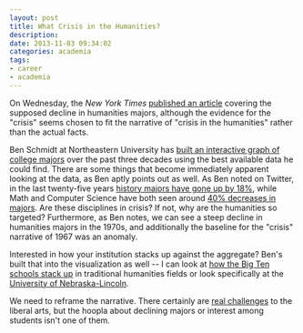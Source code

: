 ```yaml
---
layout: post
title: What Crisis in the Humanities?
description: 
date: 2013-11-03 09:34:02
categories: academia
tags:
- career
- academia
---
```

On Wednesday, the *New York Times* [published an article](http://www.nytimes.com/2013/10/31/education/as-interest-fades-in-the-humanities-colleges-worry.html?ref=stanforduniversity&_r=0) covering the supposed decline in humanities majors, although the evidence for the "crisis" seems chosen to fit the narrative of "crisis in the humanities" rather than the actual facts.

Ben Schmidt at Northeastern University has [built an interactive graph of college majors](http://benschmidt.org/Degrees/) over the past three decades using the best available data he could find. There are some things that become immediately apparent looking at the data, as Ben aptly points out as well. As Ben noted on Twitter, in the last twenty-five years [history majors have gone up by 18%](http://benschmidt.org/Degrees/#%7B%22startyear%22%3A1986%2C%22endyear%22%3A2011%2C%22denominator%22%3A%22total%22%2C%22field%22%3A%5B%22History%22%5D%2C%22gender%22%3A%5B%22Male%22%2C%22Female%22%5D%2C%22displayOrder%22%3A%5B%22field%22%2C%22gender%22%5D%2C%22file%22%3A%22data.tsv%22%7D), while Math and Computer Science have both seen around [40% decreases in majors](http://benschmidt.org/Degrees/#%7B%22startyear%22%3A1986%2C%22endyear%22%3A2011%2C%22denominator%22%3A%22total%22%2C%22field%22%3A[%22Computer%20Science%22%2C%22Math%22]%2C%22gender%22%3A[%22Male%22%2C%22Female%22]%2C%22displayOrder%22%3A[%22field%22%2C%22gender%22]%2C%22file%22%3A%22data.tsv%22%7D). Are these disciplines in crisis? If not, why are the humanities so targeted? Furthermore, as Ben notes, we can see a steep decline in humanities majors in the 1970s, and additionally the baseline for the "crisis" narrative of 1967 was an anomaly. 

Interested in how your institution stacks up against the aggregate? Ben's built that into the visualization as well -- I can look at [how the Big Ten schools stack up](http://benschmidt.org/Degrees/#%7B%22startyear%22%3A1966%2C%22endyear%22%3A2011%2C%22denominator%22%3A%22total%22%2C%22field%22%3A%5B%22History%22%2C%22Foreign%20Languages%22%2C%22English%20and%20Literature%22%2C%22Humanities%2C%20Other%22%2C%22Religion%22%2C%22Area%20and%20Ethnic%20Studies%22%5D%2C%22gender%22%3A%5B%22Male%22%2C%22Female%22%5D%2C%22displayOrder%22%3A%5B%22field%22%2C%22gender%22%5D%2C%22file%22%3A%22Baccalaureate.Liberal%20Arts%20I--private.tsv%22%7D) in traditional humanities fields or look specifically at the [University of Nebraska-Lincoln](http://benschmidt.org/Degrees/#%7B%22startyear%22%3A1966%2C%22endyear%22%3A2011%2C%22denominator%22%3A%22total%22%2C%22field%22%3A%5B%22History%22%2C%22Foreign%20Languages%22%2C%22English%20and%20Literature%22%2C%22Humanities%2C%20Other%22%2C%22Religion%22%2C%22Area%20and%20Ethnic%20Studies%22%5D%2C%22gender%22%3A%5B%22Male%22%2C%22Female%22%5D%2C%22displayOrder%22%3A%5B%22field%22%2C%22gender%22%5D%2C%22file%22%3A%22Baccalaureate.Liberal%20Arts%20I--private.tsv%22%7D).

We need to reframe the narrative. There certainly are [real challenges](http://www.newrepublic.com/article/115333/senator-jeff-sessions-threatens-neh-budget-over-islam-humanities) to the liberal arts, but the hoopla about declining majors or interest among students isn't one of them.
